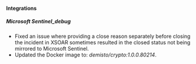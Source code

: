 
#### Integrations

##### Microsoft Sentinel_debug

- Fixed an issue where providing a close reason separately before closing the incident in XSOAR sometimes resulted in the closed status not being mirrored to Microsoft Sentinel.
- Updated the Docker image to: *demisto/crypto:1.0.0.80214*.
